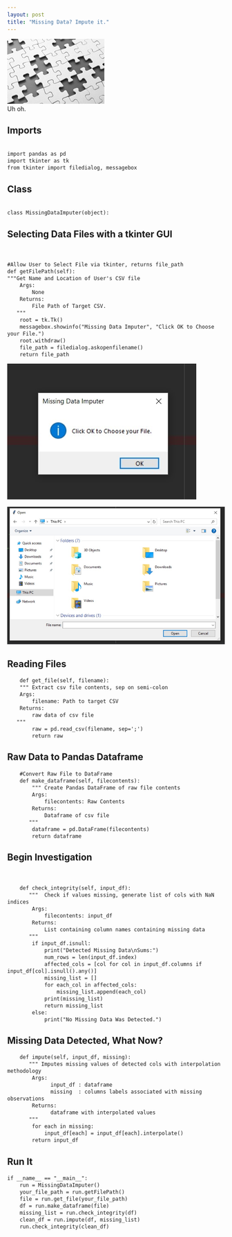 ```yaml
---
layout: post
title: "Missing Data? Impute it."
---
```


<img src="/Images/MissingData/Webp.net-resizeimage.jpg" class="inline"/><br>
Uh oh.


## Imports


```Python3

import pandas as pd
import tkinter as tk
from tkinter import filedialog, messagebox

```

## Class


```Python3

class MissingDataImputer(object):

```


## Selecting Data Files with a tkinter GUI


```Python3


#Allow User to Select File via tkinter, returns file_path
def getFilePath(self):
"""Get Name and Location of User's CSV file
    Args:
        None
    Returns:
        File Path of Target CSV.
   """
    root = tk.Tk()
    messagebox.showinfo("Missing Data Imputer", "Click OK to Choose your File.")
    root.withdraw()
    file_path = filedialog.askopenfilename()
    return file_path
```

<img src="/Images/MissingData/gui1.jpg" class="inline"/><br>

<img src="/Images/MissingData/gui2.jpg" class="inline"/><br>


## Reading Files


```Python3
    def get_file(self, filename):
    """ Extract csv file contents, sep on semi-colon
    Args:
        filename: Path to target CSV
    Returns:
        raw data of csv file
   """
        raw = pd.read_csv(filename, sep=';')
        return raw
```


## Raw Data to Pandas Dataframe


```Python3
    #Convert Raw File to DataFrame
    def make_dataframe(self, filecontents):
        """ Create Pandas DataFrame of raw file contents
        Args:
            filecontents: Raw Contents
        Returns:
            Dataframe of csv file
       """
        dataframe = pd.DataFrame(filecontents)
        return dataframe
```


## Begin Investigation   


```Python3


    def check_integrity(self, input_df):
       """  Check if values missing, generate list of cols with NaN indices
        Args:
            filecontents: input_df
        Returns:
            List containing column names containing missing data
       """
        if input_df.isnull:
            print("Detected Missing Data\nSums:")
            num_rows = len(input_df.index)
            affected_cols = [col for col in input_df.columns if input_df[col].isnull().any()]
            missing_list = []
            for each_col in affected_cols:
                missing_list.append(each_col)
            print(missing_list)
            return missing_list
        else:
            print("No Missing Data Was Detected.")
```


## Missing Data Detected, What Now?


```Python3
    def impute(self, input_df, missing):
       """ Imputes missing values of detected cols with interpolation methodology
        Args:
              input_df : dataframe
              missing  : columns labels associated with missing observations
        Returns:
              dataframe with interpolated values
       """
        for each in missing:
            input_df[each] = input_df[each].interpolate()
        return input_df
```


## Run It


```Python3
if __name__ == "__main__":
    run = MissingDataImputer()
    your_file_path = run.getFilePath()
    file = run.get_file(your_file_path)
    df = run.make_dataframe(file)
    missing_list = run.check_integrity(df)
    clean_df = run.impute(df, missing_list)
    run.check_integrity(clean_df)
```
